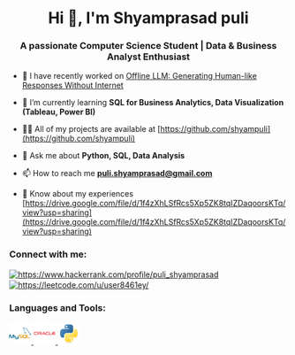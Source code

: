 

<!--
**shyampuli/shyampuli** is a ✨ _special_ ✨ repository because its `README.md` (this file) appears on your GitHub profile.

Here are some ideas to get you started:

- 🔭 I’m currently working on ...
- 🌱 I’m currently learning ...
- 👯 I’m looking to collaborate on ...
- 🤔 I’m looking for help with ...
- 💬 Ask me about ...
- 📫 How to reach me: ...
- 😄 Pronouns: ...
- ⚡ Fun fact: ...
-->
<h1 align="center">Hi 👋, I'm Shyamprasad puli</h1>
<h3 align="center">A passionate Computer Science Student | Data & Business Analyst Enthusiast</h3>

- 🔭 I have recently worked on [Offline LLM: Generating Human-like Responses Without Internet](https://github.com/shyampuli/Offline-LLM-)

- 🌱 I’m currently learning **SQL for Business Analytics, Data Visualization (Tableau, Power BI)**

- 👨‍💻 All of my projects are available at [https://github.com/shyampuli](https://github.com/shyampuli)

- 💬 Ask me about **Python, SQL, Data Analysis**

- 📫 How to reach me **puli.shyamprasad@gmail.com**

- 📄 Know about my experiences [https://drive.google.com/file/d/1f4zXhLSfRcs5Xp5ZK8tqIZDaqoorsKTq/view?usp=sharing](https://drive.google.com/file/d/1f4zXhLSfRcs5Xp5ZK8tqIZDaqoorsKTq/view?usp=sharing)

<h3 align="left">Connect with me:</h3>
<p align="left">
<a href="https://www.hackerrank.com/https://www.hackerrank.com/profile/puli_shyamprasad" target="blank"><img align="center" src="https://raw.githubusercontent.com/rahuldkjain/github-profile-readme-generator/master/src/images/icons/Social/hackerrank.svg" alt="https://www.hackerrank.com/profile/puli_shyamprasad" height="30" width="40" /></a>
<a href="https://www.leetcode.com/https://leetcode.com/u/user8461ey/" target="blank"><img align="center" src="https://raw.githubusercontent.com/rahuldkjain/github-profile-readme-generator/master/src/images/icons/Social/leet-code.svg" alt="https://leetcode.com/u/user8461ey/" height="30" width="40" /></a>
</p>

<h3 align="left">Languages and Tools:</h3>
<p align="left"> <a href="https://www.mysql.com/" target="_blank" rel="noreferrer"> <img src="https://raw.githubusercontent.com/devicons/devicon/master/icons/mysql/mysql-original-wordmark.svg" alt="mysql" width="40" height="40"/> </a> <a href="https://www.oracle.com/" target="_blank" rel="noreferrer"> <img src="https://raw.githubusercontent.com/devicons/devicon/master/icons/oracle/oracle-original.svg" alt="oracle" width="40" height="40"/> </a> <a href="https://www.python.org" target="_blank" rel="noreferrer"> <img src="https://raw.githubusercontent.com/devicons/devicon/master/icons/python/python-original.svg" alt="python" width="40" height="40"/> </a> </p>
